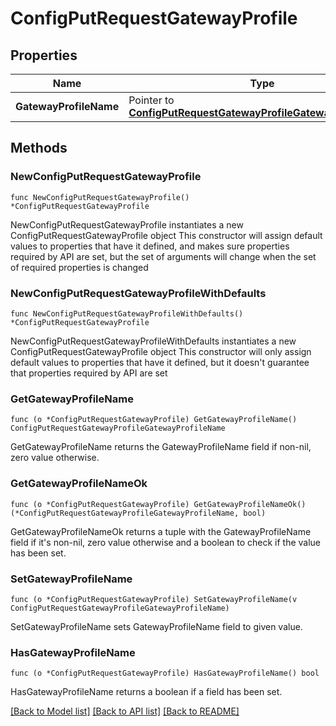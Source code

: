 # ConfigPutRequestGatewayProfile

## Properties

Name | Type | Description | Notes
------------ | ------------- | ------------- | -------------
**GatewayProfileName** | Pointer to [**ConfigPutRequestGatewayProfileGatewayProfileName**](ConfigPutRequestGatewayProfileGatewayProfileName.md) |  | [optional] 

## Methods

### NewConfigPutRequestGatewayProfile

`func NewConfigPutRequestGatewayProfile() *ConfigPutRequestGatewayProfile`

NewConfigPutRequestGatewayProfile instantiates a new ConfigPutRequestGatewayProfile object
This constructor will assign default values to properties that have it defined,
and makes sure properties required by API are set, but the set of arguments
will change when the set of required properties is changed

### NewConfigPutRequestGatewayProfileWithDefaults

`func NewConfigPutRequestGatewayProfileWithDefaults() *ConfigPutRequestGatewayProfile`

NewConfigPutRequestGatewayProfileWithDefaults instantiates a new ConfigPutRequestGatewayProfile object
This constructor will only assign default values to properties that have it defined,
but it doesn't guarantee that properties required by API are set

### GetGatewayProfileName

`func (o *ConfigPutRequestGatewayProfile) GetGatewayProfileName() ConfigPutRequestGatewayProfileGatewayProfileName`

GetGatewayProfileName returns the GatewayProfileName field if non-nil, zero value otherwise.

### GetGatewayProfileNameOk

`func (o *ConfigPutRequestGatewayProfile) GetGatewayProfileNameOk() (*ConfigPutRequestGatewayProfileGatewayProfileName, bool)`

GetGatewayProfileNameOk returns a tuple with the GatewayProfileName field if it's non-nil, zero value otherwise
and a boolean to check if the value has been set.

### SetGatewayProfileName

`func (o *ConfigPutRequestGatewayProfile) SetGatewayProfileName(v ConfigPutRequestGatewayProfileGatewayProfileName)`

SetGatewayProfileName sets GatewayProfileName field to given value.

### HasGatewayProfileName

`func (o *ConfigPutRequestGatewayProfile) HasGatewayProfileName() bool`

HasGatewayProfileName returns a boolean if a field has been set.


[[Back to Model list]](../README.md#documentation-for-models) [[Back to API list]](../README.md#documentation-for-api-endpoints) [[Back to README]](../README.md)


